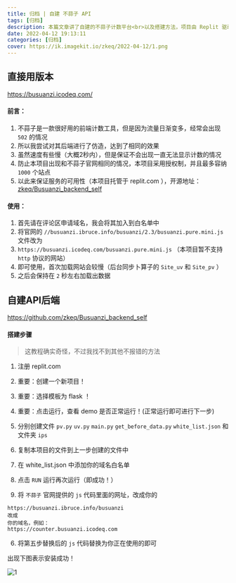 ```yaml
---
title: 归档 | 自建 不蒜子 API
tags: [归档]
description: 本篇文章讲了自建的不蒜子计数平台<br>以及搭建方法，项目由 Replit 驱动。
date: 2022-04-12 19:13:11
categories: [归档] 
cover: https://ik.imagekit.io/zkeq/2022-04-12/1.png
---
```


## 直接用版本

https://busuanzi.icodeq.com/


#### 前言：

1. 不蒜子是一款很好用的前端计数工具，但是因为流量日渐变多，经常会出现 `502` 的情况
2. 所以我尝试对其后端进行了仿造，达到了相同的效果
3. 虽然速度有些慢（大概2秒内），但是保证不会出现一直无法显示计数的情况
4. 防止本项目出现和不蒜子官网相同的情况，本项目采用授权制，并且最多容纳 `1000` 个站点
5. 以此来保证服务的可用性（本项目托管于 replit.com ），开源地址： [zkeq/Busuanzi_backend_self](https://github.com/zkeq/Busuanzi_backend_self)

#### 使用：

1. 首先请在评论区申请域名，我会将其加入到白名单中
2. 将官网的 `//busuanzi.ibruce.info/busuanzi/2.3/busuanzi.pure.mini.js` 文件改为
3. `https://busuanzi.icodeq.com/busuanzi.pure.mini.js` （本项目暂不支持 `http` 协议的网站）
4. 即可使用，首次加载网站会较慢（后台同步卜算子的 `Site_uv` 和 `Site_pv` ）
5. 之后会保持在 `2` 秒左右加载出数据


## 自建API后端

https://github.com/zkeq/Busuanzi_backend_self

#### 搭建步骤

> 这教程确实奇怪，不过我找不到其他不报错的方法

1. 注册 replit.com

2. 重要：创建一个新项目！

3. 重要：选择模板为 flask ！

4. 重要：点击运行，查看 demo 是否正常运行！(正常运行即可进行下一步)

5. 分别创建文件 `pv.py` `uv.py` `main.py` `get_before_data.py` `white_list.json` 和文件夹 `ips`

6. 复制本项目的文件到上一步创建的文件中

3. 在 white_list.json 中添加你的域名白名单

4. 点击 `RUN` 运行再次运行（即成功！）

5. 将 `不蒜子` 官网提供的 `js` 代码里面的网址，改成你的

```
https://busuanzi.ibruce.info/busuanzi
改成
你的域名，例如：
https://counter.busuanzi.icodeq.com
```

6. 将第五步替换后的 `js` 代码替换为你正在使用的即可

出现下图表示安装成功！

![1](http://pic.rmb.bdstatic.com/bjh/7fb1645befad5bbbff33a6578eef0a50.png)